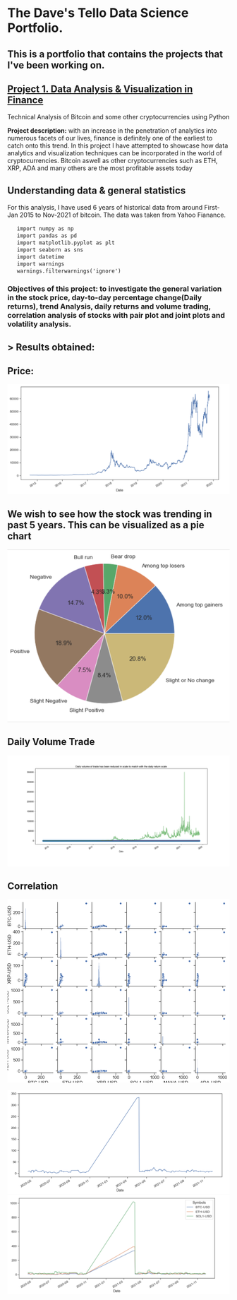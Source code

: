 # The Dave's Tello Data Science Portfolio.
## This is a portfolio that contains the projects that I've been working on.
## [Project 1. Data Analysis & Visualization in Finance](https://github.com/Dave10T/Dave-s-Data-Science-Portfolio-)
   Technical Analysis of Bitcoin and some other cryptocurrencies using Python
   
**Project description:** with an increase in the penetration of analytics into numerous facets of our lives, finance is definitely one of the earliest to catch onto this trend. In this project I have attempted to showcase how data analytics and visualization techniques can be incorporated in the world of cryptocurrencies. Bitcoin aswell as other cryptocurrencies such as ETH, XRP, ADA and many others are the most profitable assets today


## Understanding data & general statistics
For this analysis, I have used 6 years of historical data from around First-Jan 2015 to Nov-2021 of bitcoin. The data was taken from Yahoo Fianance. 
```Import necessary libraries —
   import numpy as np 
   import pandas as pd
   import matplotlib.pyplot as plt
   import seaborn as sns
   import datetime
   import warnings
   warnings.filterwarnings('ignore')
```
### Objectives of this project: to investigate the general variation in the stock price, day-to-day percentage change(Daily returns), trend Analysis, daily returns and volume trading, correlation analysis of stocks with pair plot and joint plots and volatility analysis.

## > Results obtained:

## Price:
![](https://github.com/Dave10T/Dave-s-Data-Science-Portfolio-/blob/main/images/BTC-Price.png)

## We wish to see how the stock was trending in past 5 years. This can be visualized as a pie chart
![](https://github.com/Dave10T/Dave-s-Data-Science-Portfolio-/blob/main/images/PieChart.png)

## Daily Volume Trade
![](https://github.com/Dave10T/Dave-s-Data-Science-Portfolio-/blob/main/images/DailyVolume%20trade.png)

## Correlation
![](https://github.com/Dave10T/Dave-s-Data-Science-Portfolio-/blob/main/images/CorrelationPairpng.png)


![](https://github.com/Dave10T/Dave-s-Data-Science-Portfolio-/blob/main/images/VolBTC.png)
![](https://github.com/Dave10T/Dave-s-Data-Science-Portfolio-/blob/main/images/VOL3Crypto.png)
